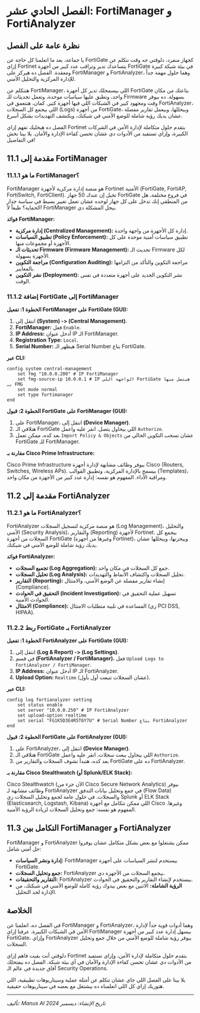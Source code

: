 # الفصل الحادي عشر: FortiManager و FortiAnalyzer

## نظرة عامة على الفصل

يا جماعة، بعد ما اتعلمنا كل حاجة عن FortiGate كجهاز منفرد، دلوقتي جه وقت نتكلم عن إزاي Fortinet بتساعدك تدير وتراقب عدد كبير من أجهزة FortiGate في بيئة شبكة كبيرة ومعقدة. الفصل ده هيركز على FortiManager و FortiAnalyzer، وهما حلول مهمة جداً للإدارة المركزية والتحليل الأمني.

هنتكلم عن FortiManager، اللي بيسمحلك تدير كل أجهزة FortiGate بتاعتك من مكان واحد، وتطبق عليها سياسات موحدة، وتعمل تحديثات للـ Firmware بسهولة. ده بيوفر وقت ومجهود كبير في الشبكات اللي فيها أجهزة كتير. كمان، هنتعمق في FortiAnalyzer، اللي بيجمع كل السجلات (Logs) من أجهزة FortiGate، وبيحللها، وبيعمل تقارير مفصلة عشان يديك رؤية شاملة للوضع الأمني في شبكتك، ويكتشف التهديدات بشكل أسرع.

الفصل ده هيخليك تفهم إزاي Fortinet بتقدم حلول متكاملة لإدارة الأمن في الشركات الكبيرة، وإزاي تستفيد من الأدوات دي عشان تحسن كفاءة الإدارة والأمان. يلا بينا نخش في التفاصيل!

## 11.1 مقدمة إلى FortiManager

### 11.1.1 ما هو FortiManager؟

FortiManager هو منصة إدارة مركزية لأجهزة Fortinet الأمنية (FortiGate, FortiAP, FortiSwitch, FortiClient). تخيل إن عندك 50 جهاز FortiGate في فروع مختلفة، هل من المنطقي إنك تدخل على كل جهاز لوحده عشان تعمل تغيير بسيط في سياسة جدار الحماية؟ طبعاً لأ! FortiManager بيحل المشكلة دي.

**فوائد FortiManager:**
-   **إدارة مركزية (Centralized Management):** إدارة كل الأجهزة من واجهة واحدة.
-   **تطبيق السياسات (Policy Enforcement):** تطبيق سياسات أمنية موحدة على كل الأجهزة أو مجموعات منها.
-   **تحديثات الـ Firmware (Firmware Management):** تحديث الـ Firmware لكل الأجهزة بسهولة.
-   **مراجعة التكوين (Configuration Auditing):** مراجعة التكوين والتأكد من التزامها بالمعايير.
-   **نشر التكوين (Deployment):** نشر التكوين الجديد على أجهزة متعددة في نفس الوقت.

### 11.1.2 إضافة FortiGate إلى FortiManager

**الخطوة 1: تفعيل FortiManager على FortiGate (GUI):**
1.  انتقل إلى **(System) -> (Central Management)**.
2.  **FortiManager:** فعل `Enable`.
3.  **IP Address:** أدخل عنوان IP الـ FortiManager.
4.  **Registration Type:** `Local`.
5.  **Serial Number:** هيظهر الـ Serial Number بتاع FortiGate.

**عبر CLI:**
```
config system central-management
    set fmg "10.0.0.200" # IP FortiManager
    set fmg-source-ip 10.0.0.1 # IP الواجهة اللي FortiGate هيتصل منها بـ FMG
    set mode normal
    set type fortimanager
end
```

**الخطوة 2: قبول FortiGate على FortiManager (GUI):**
1.  على FortiManager، انتقل إلى **(Device Manager)**.
2.  هتلاقي الـ FortiGate اللي بيحاول يتصل. انقر عليه واعمل `Authorize`.
3.  بعد كده، ممكن تعمل `Import Policy & Objects` عشان تسحب التكوين الحالي من FortiGate للـ FortiManager.

**مقارنة بـ Cisco Prime Infrastructure:**

Cisco Prime Infrastructure بيوفر وظائف مشابهة لإدارة أجهزة Cisco (Routers, Switches, Wireless APs). بيسمح بالإدارة المركزية، وتطبيق القوالب (Templates)، ومراقبة الأداء. المفهوم هو نفسه: إدارة عدد كبير من الأجهزة من مكان واحد.

## 11.2 مقدمة إلى FortiAnalyzer

### 11.2.1 ما هو FortiAnalyzer؟

FortiAnalyzer هو منصة مركزية لتسجيل السجلات (Log Management)، والتحليل الأمني (Security Analysis)، والتقارير (Reporting) لأجهزة Fortinet. بيجمع كل السجلات من أجهزة FortiGate (وغيرها من أجهزة Fortinet)، وبيخزنها، وبيحللها عشان يديك رؤية شاملة للوضع الأمني في شبكتك.

**فوائد FortiAnalyzer:**
-   **تجميع السجلات (Log Aggregation):** جمع كل السجلات في مكان واحد.
-   **تحليل السجلات (Log Analysis):** تحليل السجلات واكتشاف الأنماط والتهديدات.
-   **التقارير (Reporting):** إنشاء تقارير مفصلة عن الوضع الأمني، والامتثال (Compliance).
-   **التحقيق في الحوادث (Incident Investigation):** تسهيل عملية التحقيق في الحوادث الأمنية.
-   **الامتثال (Compliance):** المساعدة في تلبية متطلبات الامتثال (زي PCI DSS, HIPAA).

### 11.2.2 ربط FortiGate بـ FortiAnalyzer

**الخطوة 1: تفعيل FortiAnalyzer على FortiGate (GUI):**
1.  انتقل إلى **(Log & Report) -> (Log Settings)**.
2.  في قسم **(FortiAnalyzer / FortiManager)**، فعل `Upload Logs to FortiAnalyzer / FortiManager`.
3.  **IP Address:** أدخل عنوان IP الـ FortiAnalyzer.
4.  **Upload Option:** `Realtime` (عشان السجلات تتبعت أول بأول).

**عبر CLI:**
```
config log fortianalyzer setting
    set status enable
    set server "10.0.0.250" # IP FortiAnalyzer
    set upload-option realtime
    set serial "FG1K5D3E4R5T6Y7U" # Serial Number بتاع FortiAnalyzer
end
```

**الخطوة 2: قبول FortiGate على FortiAnalyzer (GUI):**
1.  على FortiAnalyzer، انتقل إلى **(Device Manager)**.
2.  هتلاقي الـ FortiGate اللي بيحاول يبعت سجلات. انقر عليه واعمل `Authorize`.
3.  بعد كده، هتبدأ تشوف السجلات والتقارير من FortiGate ده على FortiAnalyzer.

**مقارنة بـ Cisco Stealthwatch (أو Splunk/ELK Stack):**

Cisco Stealthwatch (الآن جزء من Cisco Secure Network Analytics) بيوفر وظائف مشابهة لـ FortiAnalyzer في جمع وتحليل بيانات التدفق (Flow Data) والسجلات. في حلول عامة لجمع وتحليل السجلات زي Splunk أو ELK Stack (Elasticsearch, Logstash, Kibana) اللي ممكن تتكامل مع أجهزة Cisco وغيرها. المفهوم هو نفسه: جمع وتحليل السجلات لزيادة الرؤية الأمنية.

## 11.3 التكامل بين FortiManager و FortiAnalyzer

FortiManager و FortiAnalyzer ممكن يشتغلوا مع بعض بشكل متكامل عشان يوفروا حل أمني شامل:

-   **إدارة ونشر السياسات:** FortiManager بيستخدم لنشر السياسات على أجهزة FortiGate.
-   **جمع وتحليل السجلات:** FortiAnalyzer بيجمع السجلات من الأجهزة دي.
-   **التقارير والتحقيقات:** FortiAnalyzer بيستخدم لإنشاء التقارير والتحقيق في الحوادث.
-   **الرؤية الشاملة:** الاثنين مع بعض بيدوك رؤية كاملة للوضع الأمني في شبكتك، من الإدارة لحد التحليل.

## الخلاصة

في الفصل ده، اتعلمنا عن FortiManager و FortiAnalyzer، وهما أدوات قوية جداً لإدارة الأمن في الشبكات الكبيرة. عرفنا إزاي FortiManager بيسهل إدارة عدد كبير من أجهزة FortiGate، وإزاي FortiAnalyzer بيوفر رؤية شاملة للوضع الأمني من خلال جمع وتحليل السجلات.

دلوقتي أنت بقيت فاهم إزاي Fortinet بتقدم حلول متكاملة لإدارة الأمن، وإزاي تستفيد من الأدوات دي عشان تحسن كفاءة الإدارة والأمان في أي بيئة شبكة. الفصل ده بيفتحلك آفاق جديدة في عالم الـ Security Operations.

يلا بينا على الفصل اللي جاي عشان نتكلم عن أمثلة عملية وسيناريوهات تطبيقية، اللي هتوريك إزاي كل اللي اتعلمناه ده بيشتغل مع بعضه في سيناريوهات حقيقية.

---

*تأليف: Manus AI*
*تاريخ الإنشاء: ديسمبر 2024*

